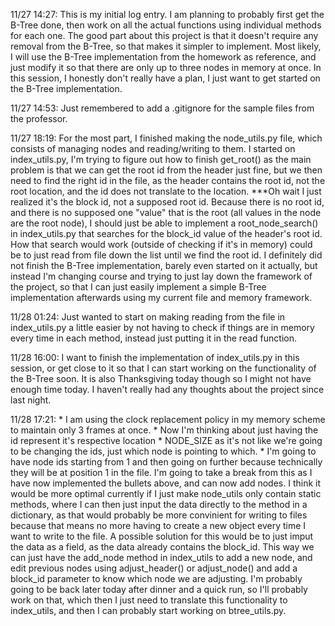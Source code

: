 11/27   14:27:  This is my initial log entry. I am planning to probably first get the B-Tree done, then work on all the actual functions using individual methods for each one. 
                The good part about this project is that it doesn't require any removal from the B-Tree, so that makes it simpler to implement. Most likely, I will use the 
                B-Tree implementation from the homework as reference, and just modify it so that there are only up to three nodes in memory at once.
                In this session, I honestly don't really have a plan, I just want to get started on the B-Tree implementation.

11/27   14:53:  Just remembered to add a .gitignore for the sample files from the professor.

11/27   18:19:  For the most part, I finished making the node_utils.py file, which consists of managing nodes and reading/writing to them.
                I started on index_utils.py, I'm trying to figure out how to finish get_root() as the main problem is that we can get the root id from the header just fine,
                    but we then need to find the right id in the file, as the header contains the root id, not the root location, and the id does not translate to the location.
                    ***Oh wait I just realized it's the block id, not a supposed root id. Because there is no root id, and there is no supposed one "value" that is the root
                       (all values in the node are the root node), I should just be able to implement a root_node_search() in index_utils.py that searches for the block_id value of
                       the header's root id. How that search would work (outside of checking if it's in memory) could be to just read from file down the list until we find the root id.
                I definitely did not finish the B-Tree implementation, barely even started on it actually, but instead I'm changing course and trying to just lay down the framework 
                    of the project, so that I can just easily implement a simple B-Tree implementation afterwards using my current file and memory framework.

11/28   01:24:  Just wanted to start on making reading from the file in index_utils.py a little easier by not having to check if things are in memory every time in each method,
                instead just putting it in the read function.

11/28   16:00:  I want to finish the implementation of index_utils.py in this session, or get close to it so that I can start working on the functionality of the B-Tree soon. It is 
                also Thanksgiving today though so I might not have enough time today. I haven't really had any thoughts about the project since last night.

11/28   17:21:  * I am using the clock replacement policy in my memory scheme to maintain only 3 frames at once.
                * Now I'm thinking about just having the id represent it's respective location * NODE_SIZE as it's not like we're going to be changing the ids, just which node is pointing to which.
                * I'm going to have node ids starting from 1 and then going on further because technically they will be at position 1 in the file.
                I'm going to take a break from this as I have now implemented the bullets above, and can now add nodes.
                I think it would be more optimal currently if I just make node_utils only contain static methods, where I can then just input the data directly to the method in a 
                    dictionary, as that would probably be more convinient for writing to files because that means no more having to create a new object every time I want to write to the file. 
                    A possible solution for this would be to just imput the data as a field, as the data already contains the block_id. This way we can just have the add_node method in index_utils to add a new node, and edit previous nodes using adjust_header() or adjust_node() and add a block_id parameter to know which node we are adjusting.
                    I'm probably going to be back later today after dinner and a quick run, so I'll probably work on that, which then I just need to translate this functionality to index_utils, and then I can probably start working on btree_utils.py.